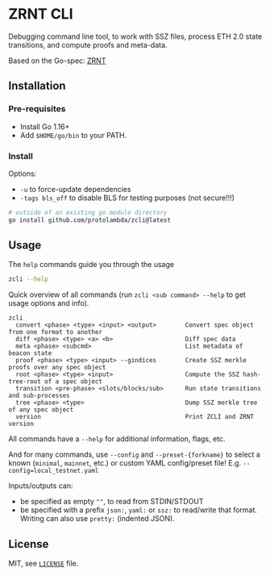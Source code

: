 # ZRNT CLI

Debugging command line tool, to work with SSZ files, process ETH 2.0 state transitions, and compute proofs and meta-data.

Based on the Go-spec: [ZRNT](https://github.com/protolambda/zrnt)

## Installation

### Pre-requisites

- Install Go 1.16+
- Add `$HOME/go/bin` to your PATH.

### Install

Options:
 
- `-u` to force-update dependencies
- `-tags bls_off` to disable BLS for testing purposes (not secure!!!)

```bash
# outside of an existing go module directory
go install github.com/protolambda/zcli@latest
```

## Usage

The `help` commands guide you through the usage

```bash
zcli --help
```

Quick overview of all commands (run `zcli <sub command> --help` to get usage options and info).

```text
zcli
  convert <phase> <type> <input> <output>        Convert spec object from one format to another
  diff <phase> <type> <a> <b>                    Diff spec data
  meta <phase> <subcmd>                          List metadata of beacon state
  proof <phase> <type> <input> --gindices        Create SSZ merkle proofs over any spec object
  root <phase> <type> <input>                    Compute the SSZ hash-tree-root of a spec object
  transition <pre-phase> <slots/blocks/sub>      Run state transitions and sub-processes
  tree <phase> <type>                            Dump SSZ merkle tree of any spec object
  version                                        Print ZCLI and ZRNT version
```

All commands have a `--help` for additional information, flags, etc.

And for many commands, use `--config` and `--preset-{forkname}` to select a known (`minimal`, `mainnet`, etc.) or custom YAML config/preset file!
E.g. `--config=local_testnet.yaml`

Inputs/outputs can:
- be specified as empty `""`, to read from STDIN/STDOUT
- be specified with a prefix `json:`, `yaml:` or `ssz:` to read/write that format. Writing can also use `pretty:` (indented JSON).

## License

MIT, see [`LICENSE`](./LICENSE) file.
